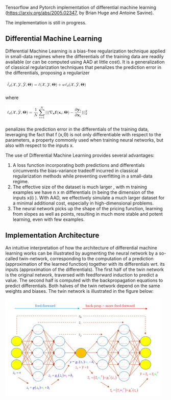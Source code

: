 Tensorflow and Pytorch implementation of differential machine learning (https://arxiv.org/abs/2005.02347, by Brian Huge and Antoine Savine).

The implementation is still in progress.

## Differential Machine Learning

Differential Machine Learning is a bias-free regularization technique applied in small-data regimes where the differentials of the training data are readily available (or can be computed using AAD at little cost). It is a generalization of classical regularization techniques that penalizes the prediction error in the differentials, proposing a regularizer

![img.png](assets/img.png)

where 

![img.png](assets/img2.png)

penalizes the prediction error in the differentials of the training data, leveraging the fact that f (x,Θ) is not only differentiable with respect to the parameters, a property commonly used when training neural networks, but also with respect to the inputs x.

The use of Differential Machine Learning provides several advantages:

1. A loss function incorporating both predictions and differentials circumvents the bias-variance tradeoff incurred in classical regularization methods while preventing overfitting in a small-data regime.
2. The effective size of the dataset is much larger , with m training examples we have n x m differentials (n being the dimension of the inputs x(i) ). With AAD, we effectively simulate a much larger dataset for a minimal additional cost, especially in high-dimensional problems.
3. The neural network picks up the shape of the pricing function, learning from slopes as well as points, resulting in much more stable and potent learning, even with few examples.

## Implementation Architecture

An intuitive interpretation of how the architecture of differential machine learning works can be illustrated by augmenting the neural network by a so-called twin-network, corresponding to the computation of a prediction (approximation of the learned function) together with its differentials wrt. its inputs (approximation of the differentials).
The first half of the twin network is the original network, traversed with feedforward induction to predict a value. The second half is computed with the backpropagation equations to predict differentials. Both halves of the twin network depend on the same weights and biases. The twin network is illustrated in the figure below:

![img.png](assets/TwinNN.png)


